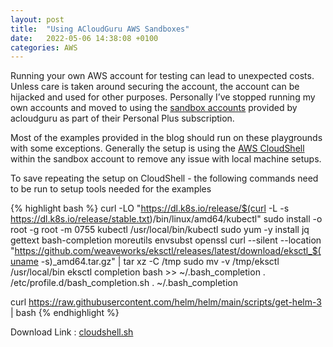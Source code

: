 ```yaml
---
layout: post
title:  "Using ACloudGuru AWS Sandboxes"
date:   2022-05-06 14:38:08 +0100
categories: AWS
---
```

Running your own AWS account for testing can lead to unexpected costs. Unless care is taken around securing the account, the account can be hijacked and used for other purposes. Personally I’ve stopped running my own accounts and moved to using the [sandbox accounts](https://acloudguru.com/platform/cloud-sandbox-playgrounds) provided by acloudguru as part of their Personal Plus subscription.


Most of the examples provided in the blog should run on these playgrounds with some exceptions. Generally the setup is using the [AWS CloudShell](https://aws.amazon.com/cloudshell/) within the sandbox account to remove any issue with local machine setups.

To save repeating the setup on CloudShell - the following commands need to be run to setup tools needed for the examples

{% highlight bash %}
curl -LO "https://dl.k8s.io/release/$(curl -L -s https://dl.k8s.io/release/stable.txt)/bin/linux/amd64/kubectl"
sudo install -o root -g root -m 0755 kubectl /usr/local/bin/kubectl
sudo yum -y install jq gettext bash-completion moreutils envsubst openssl
curl --silent --location "https://github.com/weaveworks/eksctl/releases/latest/download/eksctl_$(uname -s)_amd64.tar.gz" | tar xz -C /tmp
sudo mv -v /tmp/eksctl /usr/local/bin
eksctl completion bash >> ~/.bash_completion
. /etc/profile.d/bash_completion.sh
. ~/.bash_completion

curl https://raw.githubusercontent.com/helm/helm/main/scripts/get-helm-3 | bash
{% endhighlight %}

Download Link : [cloudshell.sh](https://raw.githubusercontent.com/narmitag/eks/8eb92ca5f1883f41be065d0db5b1c1adde2bbeb2/setup/cloudshell.sh)